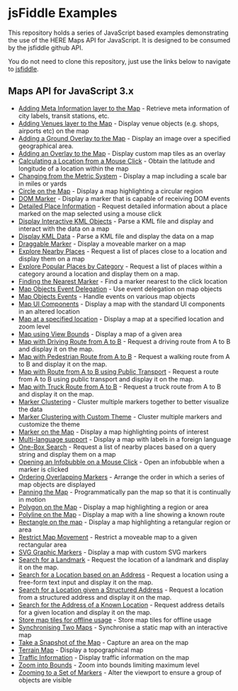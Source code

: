# jsFiddle Examples

This repository holds a series of JavaScript based examples demonstrating the use of the HERE Maps API for JavaScript. It is designed to be consumed by the jsfiddle github API.

You do not need to clone this repository, just use the links below to navigate to [jsfiddle](http://jsfiddle.net).

## Maps API for JavaScript 3.x

* [Adding Meta Information layer to the Map](http://jsfiddle.net/gh/get/jquery/2.1.0/heremaps/jsfiddle-github/tree/master/meta-info-layer) - Retrieve meta information of city labels, transit stations, etc.
* [Adding Venues layer to the Map](http://jsfiddle.net/gh/get/jquery/2.1.0/heremaps/jsfiddle-github/tree/master/venues-layer) - Display venue objects (e.g. shops, airports etc) on the map
* [Adding a Ground Overlay to the Map](http://jsfiddle.net/gh/get/jquery/2.1.0/heremaps/jsfiddle-github/tree/master/ground-overlay) - Display an image over a specified geographical area.
* [Adding an Overlay to the Map](http://jsfiddle.net/gh/get/jquery/2.1.0/heremaps/jsfiddle-github/tree/master/custom-tile-overlay) - Display custom map tiles as an overlay
* [Calculating a Location from a Mouse Click](http://jsfiddle.net/gh/get/jquery/2.1.0/heremaps/jsfiddle-github/tree/master/position-on-mouse-click) - Obtain the latitude and longitude of a location within the map
* [Changing from the Metric System](http://jsfiddle.net/gh/get/jquery/2.1.0/heremaps/jsfiddle-github/tree/master/map-scale-bar-changing-from-the-metric-system) - Display a map including a scale bar in miles or yards
* [Circle on the Map](http://jsfiddle.net/gh/get/jquery/2.1.0/heremaps/jsfiddle-github/tree/master/circle-on-the-map) - Display a map highlighting a circular region
* [DOM Marker](http://jsfiddle.net/gh/get/jquery/2.1.0/heremaps/jsfiddle-github/tree/master/map-with-dom-marker) - Display a marker that is capable of receiving DOM events
* [Detailed Place Information](http://jsfiddle.net/gh/get/jquery/2.1.0/heremaps/jsfiddle-github/tree/master/get-place-details) - Request detailed information about a place marked on the map selected using a mouse click
* [Display Interactive KML Objects](http://jsfiddle.net/gh/get/jquery/2.1.0/heremaps/jsfiddle-github/tree/master/map-with-interactive-kml-objects) - Parse a KML file and display and interact with the data on a map
* [Display KML Data](http://jsfiddle.net/gh/get/jquery/2.1.0/heremaps/jsfiddle-github/tree/master/display-kml-on-map) - Parse a KML file and display the data on a map
* [Draggable Marker](http://jsfiddle.net/gh/get/jquery/2.1.0/heremaps/jsfiddle-github/tree/master/draggable-marker) - Display a moveable marker on a map
* [Explore Nearby Places](http://jsfiddle.net/gh/get/jquery/2.1.0/heremaps/jsfiddle-github/tree/master/identify-places-at-location) - Request a list of places close to a location and display them on a map
* [Explore Popular Places by Category](http://jsfiddle.net/gh/get/jquery/2.1.0/heremaps/jsfiddle-github/tree/master/explore-places) - Request a list of places within a category around a location and display them on a map.
* [Finding the Nearest Marker](http://jsfiddle.net/gh/get/jquery/2.1.0/heremaps/jsfiddle-github/tree/master/finding-the-nearest-marker) - Find a marker nearest to the click location
* [Map Objects Event Delegation](http://jsfiddle.net/gh/get/jquery/2.1.0/heremaps/jsfiddle-github/tree/master/map-objects-event-delegation) - Use event delegation on map objects
* [Map Objects Events](http://jsfiddle.net/gh/get/jquery/2.1.0/heremaps/jsfiddle-github/tree/master/map-object-events-displayed) - Handle events on various map objects
* [Map UI Components](http://jsfiddle.net/gh/get/jquery/2.1.0/heremaps/jsfiddle-github/tree/master/moved-map-components) - Display a map with the standard UI components in an altered location
* [Map at a specified location](http://jsfiddle.net/gh/get/jquery/2.1.0/heremaps/jsfiddle-github/tree/master/map-at-specified-location) - Display a map at a specified location and zoom level
* [Map using View Bounds](http://jsfiddle.net/gh/get/jquery/2.1.0/heremaps/jsfiddle-github/tree/master/map-using-view-bounds) - Display a map of a given area
* [Map with Driving Route from A to B](http://jsfiddle.net/gh/get/jquery/2.1.0/heremaps/jsfiddle-github/tree/master/map-with-route-from-a-to-b) - Request a driving route from A to B and display it on the map.
* [Map with Pedestrian Route from A to B](http://jsfiddle.net/gh/get/jquery/2.1.0/heremaps/jsfiddle-github/tree/master/map-with-pedestrian-route-from-a-to-b) - Request a walking route from A to B and display it on the map.
* [Map with Route from A to B using Public Transport](http://jsfiddle.net/gh/get/jquery/2.1.0/heremaps/jsfiddle-github/tree/master/map-with-route-from-a-to-b-using-public-transport) - Request a route from A to B using public transport and display it on the map.
* [Map with Truck Route from A to B](http://jsfiddle.net/gh/get/jquery/2.1.0/heremaps/jsfiddle-github/tree/master/map-with-truck-route-from-a-to-b) - Request a truck route from A to B and display it on the map.
* [Marker Clustering](http://jsfiddle.net/gh/get/jquery/2.1.0/heremaps/jsfiddle-github/tree/master/jsfiddle/marker-clustering) - Cluster multiple markers together to better visualize the data
* [Marker Clustering with Custom Theme](http://jsfiddle.net/gh/get/jquery/2.1.0/heremaps/jsfiddle-github/tree/master/jsfiddle/custom-cluster-theme) - Cluster multiple markers and customize the theme
* [Marker on the Map](http://jsfiddle.net/gh/get/jquery/2.1.0/heremaps/jsfiddle-github/tree/master/markers-on-the-map) - Display a map highlighting points of interest
* [Multi-language support](http://jsfiddle.net/gh/get/jquery/2.1.0/heremaps/jsfiddle-github/tree/master/map-multi-language-support) - Display a map with labels in a foreign language
* [One-Box Search](http://jsfiddle.net/gh/get/jquery/2.1.0/heremaps/jsfiddle-github/tree/master/search-for-places) - Request a list of nearby places based on a query string and display them on a map
* [Opening an Infobubble on a Mouse Click](http://jsfiddle.net/gh/get/jquery/2.1.0/heremaps/jsfiddle-github/tree/master/open-infobubble) - Open an infobubble when a marker is clicked
* [Ordering Overlapping Markers](http://jsfiddle.net/gh/get/jquery/2.1.0/heremaps/jsfiddle-github/tree/master/ordering-overlapping-markers) - Arrange the order in which a series of map objects are displayed
* [Panning the Map](http://jsfiddle.net/gh/get/jquery/2.1.0/heremaps/jsfiddle-github/tree/master/panning-the-map) - Programmatically pan the map so that it is continually in motion
* [Polygon on the Map](http://jsfiddle.net/gh/get/jquery/2.1.0/heremaps/jsfiddle-github/tree/master/polygon-on-the-map) - Display a map highlighting a region or area
* [Polyline on the Map](http://jsfiddle.net/gh/get/jquery/2.1.0/heremaps/jsfiddle-github/tree/master/polyline-on-the-map) - Display a map with a line showing a known route
* [Rectangle on the map](http://jsfiddle.net/gh/get/jquery/2.1.0/heremaps/jsfiddle-github/tree/master/rectangle-on-the-map) - Display a map highlighting a retangular region or area
* [Restrict Map Movement](http://jsfiddle.net/gh/get/jquery/2.1.0/heremaps/jsfiddle-github/tree/master/restrict-map) - Restrict a moveable map to a given rectangular area
* [SVG Graphic Markers](http://jsfiddle.net/gh/get/jquery/2.1.0/heremaps/jsfiddle-github/tree/master/map-with-svg-graphic-markers) - Display a map with custom SVG markers
* [Search for a Landmark](http://jsfiddle.net/gh/get/jquery/2.1.0/heremaps/jsfiddle-github/tree/master/search-for-landmark) - Request the location of a landmark and display it on the map.
* [Search for a Location based on an Address](http://jsfiddle.net/gh/get/jquery/2.1.0/heremaps/jsfiddle-github/tree/master/geocode-a-location-from-address) - Request a location using a free-form text input and display it on the map.
* [Search for a Location given a Structured Address](http://jsfiddle.net/gh/get/jquery/2.1.0/heremaps/jsfiddle-github/tree/master/geocode-a-location-from-structured-address) - Request a location from a structured address and display it on the map.
* [Search for the Address of a Known Location](http://jsfiddle.net/gh/get/jquery/2.1.0/heremaps/jsfiddle-github/tree/master/reverse-geocode-an-address-from-location) - Request address details for a given location and display it on the map.
* [Store map tiles for offline usage](http://jsfiddle.net/gh/get/jquery/2.1.0/heremaps/jsfiddle-github/tree/master/offline-map) - Store map tiles for offline usage
* [Synchronising Two Maps](http://jsfiddle.net/gh/get/jquery/2.1.0/heremaps/jsfiddle-github/tree/master/synchronising-two-maps) - Synchronise a static map with an interactive map
* [Take a Snapshot of the Map](http://jsfiddle.net/gh/get/jquery/2.1.0/heremaps/jsfiddle-github/tree/master/capture-map-area) - Capture an area on the map
* [Terrain Map](http://jsfiddle.net/gh/get/jquery/2.1.0/heremaps/jsfiddle-github/tree/master/terrain-map) - Display a topographical map
* [Traffic Information](http://jsfiddle.net/gh/get/jquery/2.1.0/heremaps/jsfiddle-github/tree/master/showing-traffic-information) - Display traffic information on the map
* [Zoom into Bounds](http://jsfiddle.net/gh/get/jquery/2.1.0/heremaps/jsfiddle-github/tree/master/custom-zooming-into-bounds) - Zoom into bounds limiting maximum level
* [Zooming to a Set of Markers](http://jsfiddle.net/gh/get/jquery/2.1.0/heremaps/jsfiddle-github/tree/master/zoom-to-set-of-markers) - Alter the viewport  to ensure a group of objects are visible
